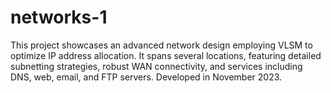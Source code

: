 # networks-1
This project showcases an advanced network design employing VLSM to optimize IP address allocation. It spans several locations, featuring detailed subnetting strategies, robust WAN connectivity, and services including DNS, web, email, and FTP servers. Developed in November 2023.
